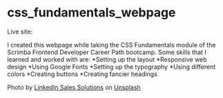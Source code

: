 # css_fundamentals_webpage
Live site:

I created this webpage while taking the CSS Fundamentals module of the Scrimba Frontend Developer Career Path bootcamp. Some skills that I learned and worked with are: *Setting up the layout *Responsive web design *Using Google Fonts *Setting up the typography *Using different colors *Creating buttons *Creating fancier headings

Photo by <a href="https://unsplash.com/@linkedinsalesnavigator?utm_source=unsplash&utm_medium=referral&utm_content=creditCopyText">LinkedIn Sales Solutions</a> on <a href="https://unsplash.com/?utm_source=unsplash&utm_medium=referral&utm_content=creditCopyText">Unsplash</a>
  